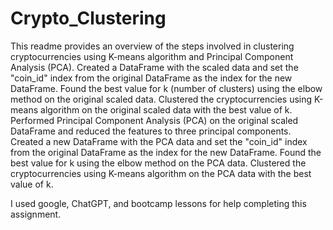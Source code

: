 # Crypto_Clustering
This readme provides an overview of the steps involved in clustering cryptocurrencies using K-means algorithm and Principal Component Analysis (PCA). 
Created a DataFrame with the scaled data and set the "coin_id" index from the original DataFrame as the index for the new DataFrame.
Found the best value for k (number of clusters) using the elbow method on the original scaled data.
Clustered the cryptocurrencies using K-means algorithm on the original scaled data with the best value of k.
Performed Principal Component Analysis (PCA) on the original scaled DataFrame and reduced the features to three principal components.
Created a new DataFrame with the PCA data and set the "coin_id" index from the original DataFrame as the index for the new DataFrame.
Found the best value for k using the elbow method on the PCA data.
Clustered the cryptocurrencies using K-means algorithm on the PCA data with the best value of k.

I used google, ChatGPT, and bootcamp lessons for help completing this assignment. 
